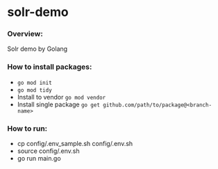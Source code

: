 # solr-demo

### Overview:
Solr demo by Golang

### How to install packages:
- ```go mod init```
- ```go mod tidy```
- Install to vendor ```go mod vendor```
- Install single package ```go get github.com/path/to/package@<branch-name>```

### How to run:
- cp config/.env_sample.sh config/.env.sh
- source config/.env.sh
- go run main.go
